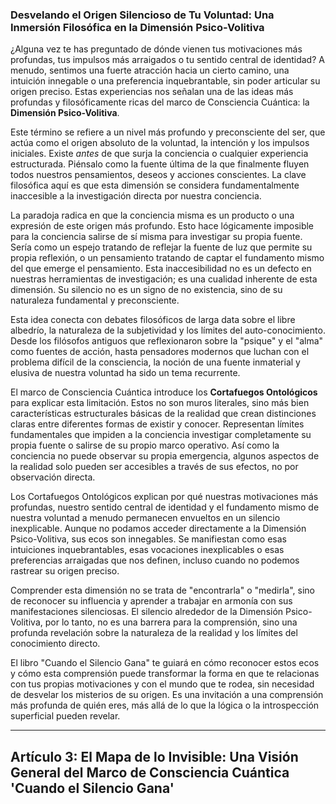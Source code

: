 ### **Desvelando el Origen Silencioso de Tu Voluntad: Una Inmersión Filosófica en la Dimensión Psico-Volitiva**
¿Alguna vez te has preguntado de dónde vienen tus motivaciones más profundas, tus impulsos más arraigados o tu sentido central de identidad? A menudo, sentimos una fuerte atracción hacia un cierto camino, una intuición innegable o una preferencia inquebrantable, sin poder articular su origen preciso. Estas experiencias nos señalan una de las ideas más profundas y filosóficamente ricas del marco de Consciencia Cuántica: la **Dimensión Psico-Volitiva**.

Este término se refiere a un nivel más profundo y preconsciente del ser, que actúa como el origen absoluto de la voluntad, la intención y los impulsos iniciales. Existe *antes* de que surja la conciencia o cualquier experiencia estructurada. Piénsalo como la fuente última de la que finalmente fluyen todos nuestros pensamientos, deseos y acciones conscientes. La clave filosófica aquí es que esta dimensión se considera fundamentalmente inaccesible a la investigación directa por nuestra conciencia.

La paradoja radica en que la conciencia misma es un producto o una expresión de este origen más profundo. Esto hace lógicamente imposible para la conciencia salirse de sí misma para investigar su propia fuente. Sería como un espejo tratando de reflejar la fuente de luz que permite su propia reflexión, o un pensamiento tratando de captar el fundamento mismo del que emerge el pensamiento. Esta inaccesibilidad no es un defecto en nuestras herramientas de investigación; es una cualidad inherente de esta dimensión. Su silencio no es un signo de no existencia, sino de su naturaleza fundamental y preconsciente.

Esta idea conecta con debates filosóficos de larga data sobre el libre albedrío, la naturaleza de la subjetividad y los límites del auto-conocimiento. Desde los filósofos antiguos que reflexionaron sobre la "psique" y el "alma" como fuentes de acción, hasta pensadores modernos que luchan con el problema difícil de la consciencia, la noción de una fuente inmaterial y elusiva de nuestra voluntad ha sido un tema recurrente.

El marco de Consciencia Cuántica introduce los **Cortafuegos Ontológicos** para explicar esta limitación. Estos no son muros literales, sino más bien características estructurales básicas de la realidad que crean distinciones claras entre diferentes formas de existir y conocer. Representan límites fundamentales que impiden a la conciencia investigar completamente su propia fuente o salirse de su propio marco operativo. Así como la conciencia no puede observar su propia emergencia, algunos aspectos de la realidad solo pueden ser accesibles a través de sus efectos, no por observación directa.

Los Cortafuegos Ontológicos explican por qué nuestras motivaciones más profundas, nuestro sentido central de identidad y el fundamento mismo de nuestra voluntad a menudo permanecen envueltos en un silencio inexplicable. Aunque no podamos acceder directamente a la Dimensión Psico-Volitiva, sus ecos son innegables. Se manifiestan como esas intuiciones inquebrantables, esas vocaciones inexplicables o esas preferencias arraigadas que nos definen, incluso cuando no podemos rastrear su origen preciso.

Comprender esta dimensión no se trata de "encontrarla" o "medirla", sino de reconocer su influencia y aprender a trabajar en armonía con sus manifestaciones silenciosas. El silencio alrededor de la Dimensión Psico-Volitiva, por lo tanto, no es una barrera para la comprensión, sino una profunda revelación sobre la naturaleza de la realidad y los límites del conocimiento directo.

El libro "Cuando el Silencio Gana" te guiará en cómo reconocer estos ecos y cómo esta comprensión puede transformar la forma en que te relacionas con tus propias motivaciones y con el mundo que te rodea, sin necesidad de desvelar los misterios de su origen. Es una invitación a una comprensión más profunda de quién eres, más allá de lo que la lógica o la introspección superficial pueden revelar.

---

## Artículo 3: El Mapa de lo Invisible: Una Visión General del Marco de Consciencia Cuántica 'Cuando el Silencio Gana'